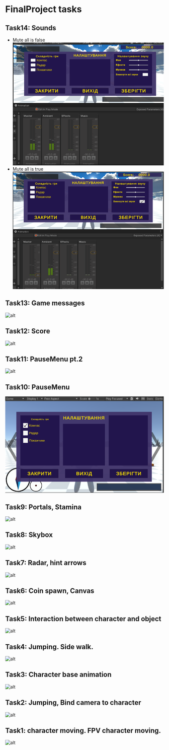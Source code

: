 # FinalProject tasks

## Task14: Sounds
* Mute all is false <br>
![alt](https://github.com/dsgnrr/Unity3dFinal/blob/main/Tasks/task14/result1.png) <br>
* Mute all is true <br>
![alt](https://github.com/dsgnrr/Unity3dFinal/blob/main/Tasks/task14/result2.png) <br>

## Task13: Game messages
![alt](https://github.com/dsgnrr/Unity3dFinal/blob/main/Tasks/task13/result.gif)

## Task12: Score
![alt](https://github.com/dsgnrr/Unity3dFinal/blob/main/Tasks/task12/result.gif)

## Task11: PauseMenu pt.2
![alt](https://github.com/dsgnrr/Unity3dFinal/blob/main/Tasks/task11/result.gif)

## Task10: PauseMenu
![alt](https://github.com/dsgnrr/Unity3dFinal/blob/main/Tasks/task10/result.png)

## Task9: Portals, Stamina
![alt](https://github.com/dsgnrr/Unity3dFinal/blob/main/Tasks/task9/result.gif)

## Task8: Skybox
![alt](https://github.com/dsgnrr/Unity3dFinal/blob/main/Tasks/task8/result.gif)

## Task7: Radar, hint arrows
![alt](https://github.com/dsgnrr/Unity3dFinal/blob/main/Tasks/task7/result.gif)

## Task6: Coin spawn, Canvas
![alt](https://github.com/dsgnrr/Unity3dFinal/blob/main/Tasks/task6/result.gif)

## Task5: Interaction between character and object
![alt](https://github.com/dsgnrr/Unity3dFinal/blob/main/Tasks/task5/result.gif)

## Task4: Jumping. Side walk.
![alt](https://github.com/dsgnrr/Unity3dFinal/blob/main/Tasks/task4/result.gif)

## Task3: Character base animation
![alt](https://github.com/dsgnrr/Unity3dFinal/blob/main/Tasks/task3/result.gif)

## Task2: Jumping, Bind camera to character
![alt](https://github.com/dsgnrr/Unity3dFinal/blob/main/Tasks/task2/result.gif)

## Task1: character moving. FPV character moving.
![alt](https://github.com/dsgnrr/Unity3dFinal/blob/main/Tasks/task1/result.gif)
